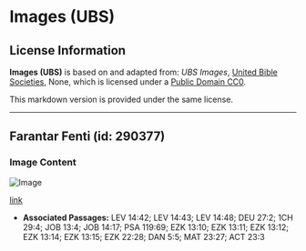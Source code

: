 # Images (UBS)

## License Information

**Images (UBS)** is based on and adapted from: _UBS Images_, [United Bible Societies](https://unitedbiblesocieties.org/), None, which is licensed under a [Public Domain CC0](https://creativecommons.org/public-domain/cc0/).

This markdown version is provided under the same license.



--------------------------------

## Farantar Fenti (id: 290377)

### Image Content

![Image](https://cdn.aquifer.bible/aquifer-content/resources/Media/WEB-0358_painted_plaster.jpg)

[link](https://cdn.aquifer.bible/aquifer-content/resources/Media/WEB-0358_painted_plaster.jpg)

* **Associated Passages:** LEV 14:42; LEV 14:43; LEV 14:48; DEU 27:2; 1CH 29:4; JOB 13:4; JOB 14:17; PSA 119:69; EZK 13:10; EZK 13:11; EZK 13:12; EZK 13:14; EZK 13:15; EZK 22:28; DAN 5:5; MAT 23:27; ACT 23:3

